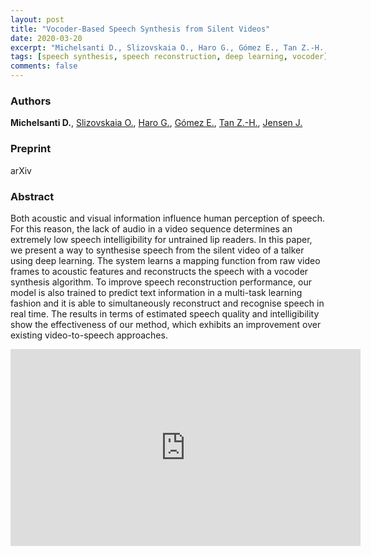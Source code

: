 ```yaml
---
layout: post
title: "Vocoder-Based Speech Synthesis from Silent Videos"
date: 2020-03-20
excerpt: "Michelsanti D., Slizovskaia O., Haro G., Gómez E., Tan Z.-H., Jensen J."
tags: [speech synthesis, speech reconstruction, deep learning, vocoder]
comments: false
---
```


### Authors

**Michelsanti D.**, [Slizovskaia O.](http://olgaslizovskaia.ml), [Haro G.](https://www.upf.edu/web/gloria-haro), [Gómez E.](https://emiliagomez.com), [Tan Z.-H.](http://kom.aau.dk/~zt/), [Jensen J.](http://kom.aau.dk/~jje/)

### Preprint

arXiv

### Abstract

Both acoustic and visual information influence human perception of speech. For this reason, the lack of audio in a video sequence determines an extremely low speech intelligibility for untrained lip readers. In this paper, we present a way to synthesise speech from the silent video of a talker using deep learning. The system learns a mapping function from raw video frames to acoustic features and reconstructs the speech with a vocoder synthesis algorithm. To improve speech reconstruction performance, our model is also trained to predict text information in a multi-task learning fashion and it is able to simultaneously reconstruct and recognise speech in real time. The results in terms of estimated speech quality and intelligibility show the effectiveness of our method, which exhibits an improvement over existing video-to-speech approaches.

<iframe width="560" height="315" src="https://www.youtube.com/embed/dBhBCH-agc4" frameborder="0"> </iframe>


